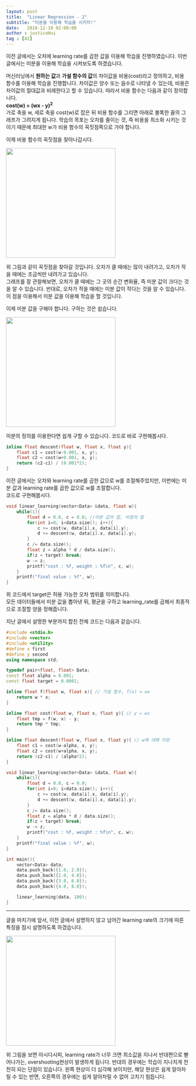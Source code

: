 ```yaml
---
layout: post
title:  "Linear Regression - 2"
subtitle: "미분을 이용해 학습을 시키자!"
date:   2018-12-18 02:08:00
author : justiceHui
tag : [AI]
---
```


이전 글에서는 오차에 learning rate를 곱한 값을 이용해 학습을 진행하였습니다. 이번 글에서는 미분을 이용해 학습을 시켜보도록 하겠습니다.

머신러닝에서 <b>원하는 값</b>과 <b>가설 함수의 값</b>의 차이값을 비용(cost)라고 정의하고, 비용 함수를 이용해 학습을 진행합니다. 차이값은 양수 또는 음수로 나타낼 수 있는데, 비용은 차이값의 절대값과 비례한다고 할 수 있습니다. 따라서 비용 함수는 다음과 같이 정의합니다.<br>
<b>cost(w) = (wx - y)<sup>2</sup></b><br>
가로 축을 w, 세로 축을 cost(w)로 잡은 뒤 비용 함수를 그리면 아래로 볼록한 꼴의 그래프가 그려지게 됩니다. 학습의 목포는 오차를 줄이는 것, 즉 비용을 최소화 시키는 것이기 때문에 최대한 w가 비용 함수의 꼭짓점쪽으로 가야 합니다.

이제 비용 함수의 꼭짓점을 찾아나갑시다.

<img src = "https://i.imgur.com/XMsN2QD.png" width = "300px">

위 그림과 같이 꼭짓점을 찾아갈 것입니다. 오차가 클 때에는 많이 내려가고, 오차가 작을 때에는 조금씩만 내려가고 있습니다.<br>
그래프를 잘 관찰해보면, 오차가 클 때에는 그 곳의 순간 변화율, 즉 미분 값이 크다는 것을 알 수 있습니다. 반대로, 오차가 작을 때에는 미분 값이 작다는 것을 알 수 있습니다.<br>
이 점을 이용해서 미분 값을 이용해 학습을 할 것입니다.

이제 미분 값을 구해야 합니다. 구하는 것은 쉽습니다.

<img src = "https://i.imgur.com/aVjrooz.png" width = "300px">

미분의 정의를 이용한다면 쉽게 구할 수 있습니다. 코드로 바로 구현해봅시다.

```cpp
inline float descent(float w, float x, float y){
	float c1 = cost(w-0.001, x, y);
	float c2 = cost(w+0.001, x, y);
	return (c2-c1) / (0.001*2);
}
```

이전 글에서는 오차와 learning rate를 곱한 값으로 w를 조절해주었지만, 이번에는 미분 값과 learning rate를 곱한 값으로 w를 조절합니다.<br>
코드로 구현해봅시다.

```cpp
void linear_learning(vector<Data> &data, float w){
	while(1){
		float d = 0.0, c = 0.0; //미분 값의 합, 비용의 합
		for(int i=0; i<data.size(); i++){
			c += cost(w, data[i].x, data[i].y);
			d += descent(w, data[i].x, data[i].y);
		}
		c /= data.size();
		float z = alpha * d / data.size();
		if(z < target) break;
		w -= z;
		printf("cost : %f, weight : %f\n", c, w);
	}
	printf("final value : %f", w);
}
```

위 코드에서 target은 허용 가능한 오차 범위를 의미합니다.<br>
모든 데이터들에서 미분 값을 뽑아낸 뒤, 평균을 구하고 learning_rate를 곱해서 최종적으로 조절할 양을 정해줍니다.

지난 글에서 설명한 부분까지 합친 전체 코드는 다음과 같습니다.

```cpp
#include <stdio.h>
#include <vector>
#include <utility>
#define x first
#define y second
using namespace std;

typedef pair<float, float> Data;
const float alpha = 0.001;
const float target = 0.0001;

inline float f(float w, float x){ // 가설 함수, f(x) = wx
	return w * x;
}

inline float cost(float w, float x, float y){ // y = wx
	float tmp = f(w, x) - y;
	return tmp * tmp;
}

inline float descent(float w, float x, float y){ // w에 대해 미분
	float c1 = cost(w-alpha, x, y);
	float c2 = cost(w+alpha, x, y);
	return (c2-c1) / (alpha*2);
}

void linear_learning(vector<Data> &data, float w){
	while(1){
		float d = 0.0, c = 0.0;
		for(int i=0; i<data.size(); i++){
			c += cost(w, data[i].x, data[i].y);
			d += descent(w, data[i].x, data[i].y);
		}
		c /= data.size();
		float z = alpha * d / data.size();
		if(z < target) break;
		w -= z;
		printf("cost : %f, weight : %f\n", c, w);
	}
	printf("final value : %f", w);
}

int main(){
	vector<Data> data;
	data.push_back({1.0, 2.0});
	data.push_back({2.0, 4.0});
	data.push_back({3.0, 6.0});
	data.push_back({4.0, 8.0});

	linear_learning(data, 100);
}
```

<hr>

글을 마치기에 앞서, 이전 글에서 설명하지 않고 넘어간 learning rate의 크기에 따른 특징을 잠시 설명하도록 하겠습니다.

<img src = "https://i.imgur.com/ajQFvuk.png" width = "300px">

위 그림을 보면 아시다시피, learning rate가 너무 크면 최소값을 지나서 반대편으로 뻗어나가는, overshooting현상이 발생하게 됩니다. 반대의 경우에는 학습이 지나치게 천천히 되는 단점이 있습니다. 왼쪽 현상이 더 심각해 보이지만, 해당 현상은 쉽게 알아차릴 수 있는 반면, 오른쪽의 경우에는 쉽게 알아차릴 수 없어 고치기 힘듭니다.
